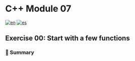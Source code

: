 # C++ Module 07

[![en](https://img.shields.io/badge/lang-English-blue.svg)](README.md)
[![es](https://img.shields.io/badge/lang-Español-red.svg)](README.es.md)

## Exercise 00: Start with a few functions

### 📌 Summary


